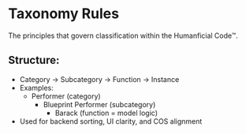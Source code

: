 # Taxonomy Rules  
The principles that govern classification within the Humanficial Code™.

## Structure:
- Category → Subcategory → Function → Instance
- Examples:
  - Performer (category)
    - Blueprint Performer (subcategory)
      - Barack (function = model logic)
- Used for backend sorting, UI clarity, and COS alignment
